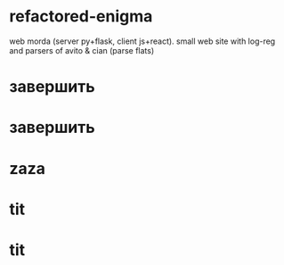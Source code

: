 # refactored-enigma
web morda (server py+flask, client js+react). small web site with log-reg and parsers of avito &amp; cian (parse flats)
# завершить
# завершить
# zaza
# tit
# tit
